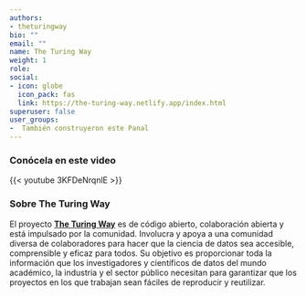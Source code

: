 ```yaml
---
authors:
- theturingway
bio: ""
email: ""
name: The Turing Way
weight: 1
role: 
social:
- icon: globe
  icon_pack: fas
  link: https://the-turing-way.netlify.app/index.html
superuser: false
user_groups:
-  También construyeron este Panal
---
```


### Conócela en este video

{{< youtube 3KFDeNrqnlE >}} 

### Sobre The Turing Way

El proyecto **[The Turing Way](https://the-turing-way.netlify.app/index.html)** es de código abierto, colaboración abierta y está impulsado por la comunidad. Involucra y apoya a una comunidad diversa de colaboradores para hacer que la ciencia de datos sea accesible, comprensible y eficaz para todos. Su objetivo es proporcionar toda la información que los investigadores y científicos de datos del mundo académico, la industria y el sector público necesitan para garantizar que los proyectos en los que trabajan sean fáciles de reproducir y reutilizar.
